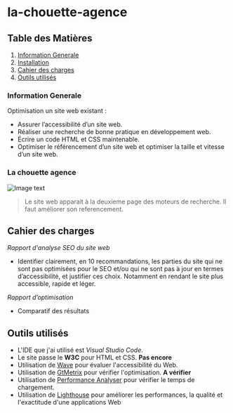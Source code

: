 # la-chouette-agence
## Table des Matières
1. [Information Generale](#Information-Generale)
2. [Installation](#Installation)
3. [Cahier des charges](#Cahier-des-charges) 
4. [Outils utilisés](#Outils-utilisés)

### Information Generale
Optimisation un site web existant :
* Assurer l’accessibilité d’un site web.
* Réaliser une recherche de bonne pratique en développement web.
* Écrire un code HTML et CSS maintenable.
* Optimiser le référencement d’un site web et optimiser la taille et vitesse d’un site web.

### La chouette agence

![Image text](https://github.com/nagharbi/la-chouette-agence/blob/master/img/logo.png)
>Le site web apparait à la deuxieme page des moteurs de recherche. Il faut améliorer son referencement.

##  Cahier des charges
_Rapport d'analyse SEO du site web_
* Identifier clairement, en 10 recommandations, les parties du site qui ne sont pas optimisées pour le SEO et/ou qui ne sont pas à jour en termes d’accessibilité, et justifier ces choix. Notamment en rendant le site plus accessible, rapide et léger.

_Rapport d’optimisation_
* Comparatif des résultats

## Outils utilisés
* L'IDE que j'ai utilisé est *Visual Studio Code*. 
* Le site passe le **W3C** pour HTML et CSS. **Pas encore**
* Utilisation de [Wave](https://addons.mozilla.org/en-US/firefox/addon/wave-accessibility-tool/) pour évaluer l'accessibilité du Web.
* Utilisation de [GtMetrix](https://gtmetrix.com/) pour vérifier l'optimisation. **A vérifier**
* Utilisation de [Performance Analyser](https://addons.mozilla.org/en-US/firefox/addon/performance-analyser/) pour vérifier le temps de chargement.
* Utilisation de [Lighthouse](https://addons.mozilla.org/en-US/firefox/addon/google-lighthouse/) pour améliorer les performances, la qualité et l'exactitude d'une applications Web
